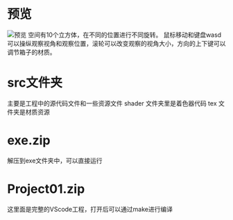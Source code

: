# 预览
![预览](GIF.gif)
空间有10个立方体，在不同的位置进行不同旋转。
鼠标移动和键盘wasd可以操纵观察视角和观察位置，滚轮可以改变观察的视角大小，方向的上下键可以调节箱子的材质。
# src文件夹
主要是工程中的源代码文件和一些资源文件
shader 文件夹里是着色器代码
tex 文件夹是材质资源
# exe.zip
解压到exe文件夹中，可以直接运行
# Project01.zip
这里面是完整的VScode工程，打开后可以通过make进行编译
